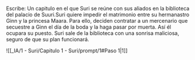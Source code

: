 Escribe:
Un capitulo en el que Suri se reúne con sus aliados en la biblioteca del palacio de Suuri.Suri quiere impedir el matrimonio entre su hermanastro Ginn y la princesa Maara.
Para ello, deciden contratar a un mercenario que secuestre a Ginn el día de la boda y la haga pasar por muerta. Así él ocupara su puesto. Suri sale de la biblioteca con una sonrisa maliciosa, seguro de que su plan funcionará.

![[_IA/1 - Suri/Capitulo 1 - Suri/prompt/1#Paso 1|1]]
  
